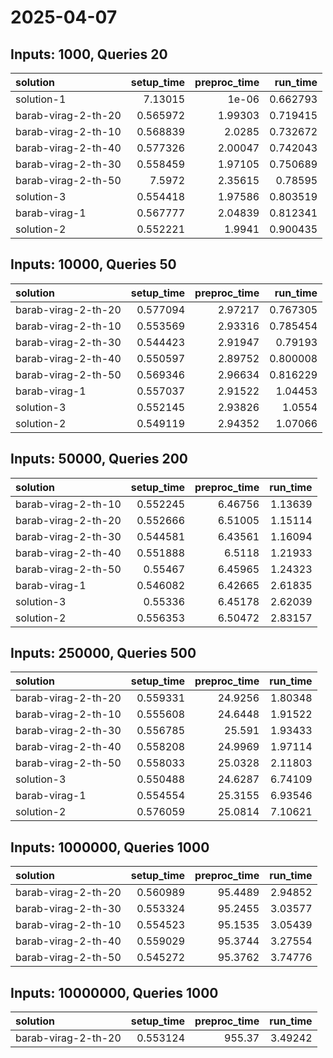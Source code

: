 # 2025-04-07

## Inputs: 1000, Queries 20

| solution            |   setup_time |   preproc_time |   run_time |
|:--------------------|-------------:|---------------:|-----------:|
| solution-1          |     7.13015  |        1e-06   |   0.662793 |
| barab-virag-2-th-20 |     0.565972 |        1.99303 |   0.719415 |
| barab-virag-2-th-10 |     0.568839 |        2.0285  |   0.732672 |
| barab-virag-2-th-40 |     0.577326 |        2.00047 |   0.742043 |
| barab-virag-2-th-30 |     0.558459 |        1.97105 |   0.750689 |
| barab-virag-2-th-50 |     7.5972   |        2.35615 |   0.78595  |
| solution-3          |     0.554418 |        1.97586 |   0.803519 |
| barab-virag-1       |     0.567777 |        2.04839 |   0.812341 |
| solution-2          |     0.552221 |        1.9941  |   0.900435 |

## Inputs: 10000, Queries 50

| solution            |   setup_time |   preproc_time |   run_time |
|:--------------------|-------------:|---------------:|-----------:|
| barab-virag-2-th-20 |     0.577094 |        2.97217 |   0.767305 |
| barab-virag-2-th-10 |     0.553569 |        2.93316 |   0.785454 |
| barab-virag-2-th-30 |     0.544423 |        2.91947 |   0.79193  |
| barab-virag-2-th-40 |     0.550597 |        2.89752 |   0.800008 |
| barab-virag-2-th-50 |     0.569346 |        2.96634 |   0.816229 |
| barab-virag-1       |     0.557037 |        2.91522 |   1.04453  |
| solution-3          |     0.552145 |        2.93826 |   1.0554   |
| solution-2          |     0.549119 |        2.94352 |   1.07066  |

## Inputs: 50000, Queries 200

| solution            |   setup_time |   preproc_time |   run_time |
|:--------------------|-------------:|---------------:|-----------:|
| barab-virag-2-th-10 |     0.552245 |        6.46756 |    1.13639 |
| barab-virag-2-th-20 |     0.552666 |        6.51005 |    1.15114 |
| barab-virag-2-th-30 |     0.544581 |        6.43561 |    1.16094 |
| barab-virag-2-th-40 |     0.551888 |        6.5118  |    1.21933 |
| barab-virag-2-th-50 |     0.55467  |        6.45965 |    1.24323 |
| barab-virag-1       |     0.546082 |        6.42665 |    2.61835 |
| solution-3          |     0.55336  |        6.45178 |    2.62039 |
| solution-2          |     0.556353 |        6.50472 |    2.83157 |

## Inputs: 250000, Queries 500

| solution            |   setup_time |   preproc_time |   run_time |
|:--------------------|-------------:|---------------:|-----------:|
| barab-virag-2-th-20 |     0.559331 |        24.9256 |    1.80348 |
| barab-virag-2-th-10 |     0.555608 |        24.6448 |    1.91522 |
| barab-virag-2-th-30 |     0.556785 |        25.591  |    1.93433 |
| barab-virag-2-th-40 |     0.558208 |        24.9969 |    1.97114 |
| barab-virag-2-th-50 |     0.558033 |        25.0328 |    2.11803 |
| solution-3          |     0.550488 |        24.6287 |    6.74109 |
| barab-virag-1       |     0.554554 |        25.3155 |    6.93546 |
| solution-2          |     0.576059 |        25.0814 |    7.10621 |

## Inputs: 1000000, Queries 1000

| solution            |   setup_time |   preproc_time |   run_time |
|:--------------------|-------------:|---------------:|-----------:|
| barab-virag-2-th-20 |     0.560989 |        95.4489 |    2.94852 |
| barab-virag-2-th-30 |     0.553324 |        95.2455 |    3.03577 |
| barab-virag-2-th-10 |     0.554523 |        95.1535 |    3.05439 |
| barab-virag-2-th-40 |     0.559029 |        95.3744 |    3.27554 |
| barab-virag-2-th-50 |     0.545272 |        95.3762 |    3.74776 |

## Inputs: 10000000, Queries 1000

| solution            |   setup_time |   preproc_time |   run_time |
|:--------------------|-------------:|---------------:|-----------:|
| barab-virag-2-th-20 |     0.553124 |         955.37 |    3.49242 |